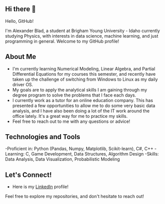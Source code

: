 ## Hi there 👋

Hello, GitHub! 

I'm Alexander Blad, a student at Brigham Young University - Idaho currently studying Physics, with interests in data science, machine learning, and just programming in general. Welcome to my GitHub profile!

## About Me
- I'm currently learning Numerical Modeling, Linear Algebra, and Partial Differential Equations for my courses this semester, and recently have taken up the challenge of switching from Windows to Linux as my daily driver OS.
- My goals are to apply the analytical skills I am gaining through my degree program to solve the problems that I face each days.
- I currently work as a tutor for an online education company. This has presented a few opportunities to allow me to do some very basic data analysis, and I have also been doing a lot of the IT work around the office lately. It's a great way for me to practice my skills.
- Feel free to reach out to me with any questions or advice!

## Technologies and Tools

-Proficient in: Python (Pandas, Numpy, Matplotlib, Scikit-learn), C#, C++
-Learning: C, Game Development, Data Structures, Algorithm Design
-Skills: Data Analysis, Data Visualization, Probabilistic Modeling

## Let's Connect!
- Here is my [LinkedIn](https://www.linkedin.com/in/alexander-blad/) profile!

Feel free to explore my repositories, and don't hesitate to reach out!
<!--
**alexblad/alexblad** is a ✨ _special_ ✨ repository because its `README.md` (this file) appears on your GitHub profile.

Here are some ideas to get you started:

- 🔭 I’m currently working on ...
- 🌱 I’m currently learning ...
- 👯 I’m looking to collaborate on ...
- 🤔 I’m looking for help with ...
- 💬 Ask me about ...
- 📫 How to reach me: ...
- 😄 Pronouns: ...
- ⚡ Fun fact: ...
-->
